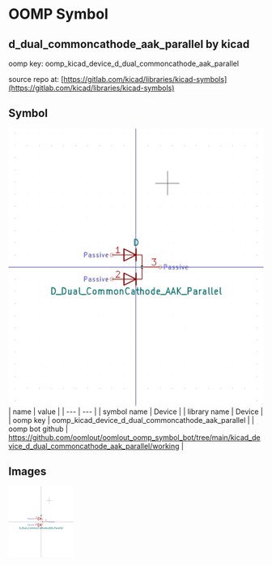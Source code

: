 # OOMP Symbol  
## d_dual_commoncathode_aak_parallel  by kicad  
  
oomp key: oomp_kicad_device_d_dual_commoncathode_aak_parallel  
  
source repo at: [https://gitlab.com/kicad/libraries/kicad-symbols](https://gitlab.com/kicad/libraries/kicad-symbols)  
## Symbol  
  
[![working.png](working_600.png)](working.png)  
| name | value | 
| --- | --- | 
| symbol name | Device | 
| library name | Device | 
| oomp key | oomp_kicad_device_d_dual_commoncathode_aak_parallel | 
| oomp bot github | https://github.com/oomlout/oomlout_oomp_symbol_bot/tree/main/kicad_device_d_dual_commoncathode_aak_parallel/working | 
## Images  
  
[![working.png](working_140.png)](working.png)  
